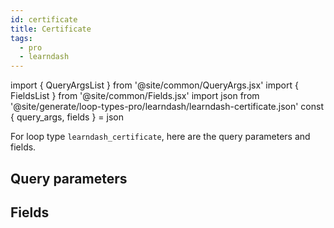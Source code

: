 ```yaml
---
id: certificate
title: Certificate
tags:
  - pro
  - learndash
---
```

import { QueryArgsList } from '@site/common/QueryArgs.jsx'
import { FieldsList } from '@site/common/Fields.jsx'
import json from '@site/generate/loop-types-pro/learndash/learndash-certificate.json'
const { query_args, fields } = json

For loop type `learndash_certificate`, here are the query parameters and fields.

## Query parameters

<QueryArgsList args={query_args} />

## Fields

<FieldsList fields={fields} />
